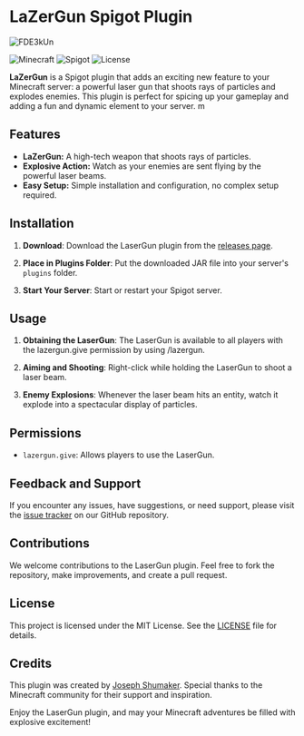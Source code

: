 # LaZerGun Spigot Plugin
![FDE3kUn](https://github.com/s5y-ux/LazerGun/assets/59636597/7d179b9f-c90b-4211-a1f6-d701e6ab5c84)

![Minecraft](https://img.shields.io/badge/Minecraft-1.20+-brightgreen.svg)
![Spigot](https://img.shields.io/badge/Spigot-1.20.2-orange.svg)
![License](https://img.shields.io/badge/License-MIT-blue.svg)

**LaZerGun** is a Spigot plugin that adds an exciting new feature to your Minecraft server: a powerful laser gun that shoots rays of particles and explodes enemies. This plugin is perfect for spicing up your gameplay and adding a fun and dynamic element to your server.
m
## Features

- **LaZerGun:** A high-tech weapon that shoots rays of particles.
- **Explosive Action:** Watch as your enemies are sent flying by the powerful laser beams.
- **Easy Setup:** Simple installation and configuration, no complex setup required.

## Installation

1. **Download**: Download the LaserGun plugin from the [releases page](https://github.com/yourusername/lasergun/releases).

2. **Place in Plugins Folder**: Put the downloaded JAR file into your server's `plugins` folder.

3. **Start Your Server**: Start or restart your Spigot server.

## Usage

1. **Obtaining the LaserGun**: The LaserGun is available to all players with the lazergun.give permission by using /lazergun.

2. **Aiming and Shooting**: Right-click while holding the LaserGun to shoot a laser beam.

3. **Enemy Explosions**: Whenever the laser beam hits an entity, watch it explode into a spectacular display of particles.

## Permissions

- `lazergun.give`: Allows players to use the LaserGun.

## Feedback and Support

If you encounter any issues, have suggestions, or need support, please visit the [issue tracker](https://github.com/yourusername/lasergun/issues) on our GitHub repository.

## Contributions

We welcome contributions to the LaserGun plugin. Feel free to fork the repository, make improvements, and create a pull request.

## License

This project is licensed under the MIT License. See the [LICENSE](LICENSE) file for details.

## Credits

This plugin was created by [Joseph Shumaker](https://github.com/s5y-ux). Special thanks to the Minecraft community for their support and inspiration.

Enjoy the LaserGun plugin, and may your Minecraft adventures be filled with explosive excitement!
